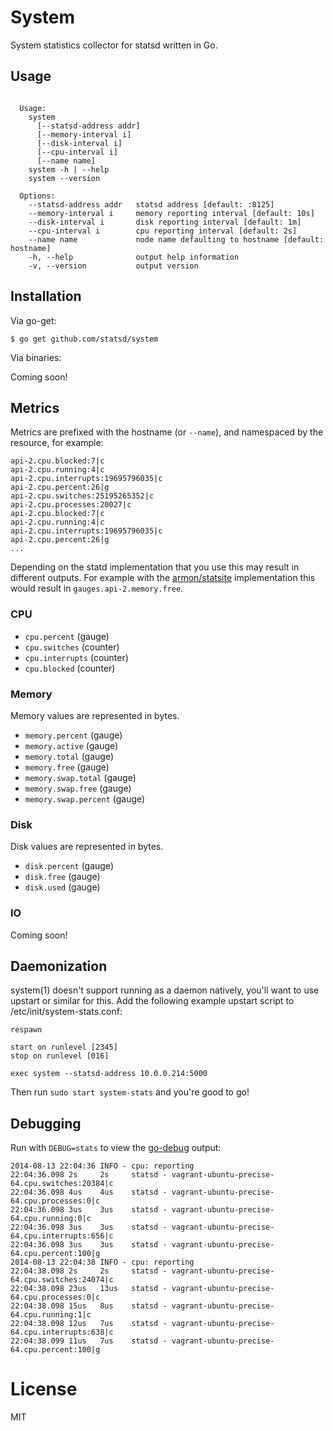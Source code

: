 
# System

 System statistics collector for statsd written in Go.

## Usage

```

  Usage:
    system
      [--statsd-address addr]
      [--memory-interval i]
      [--disk-interval i]
      [--cpu-interval i]
      [--name name]
    system -h | --help
    system --version

  Options:
    --statsd-address addr   statsd address [default: :8125]
    --memory-interval i     memory reporting interval [default: 10s]
    --disk-interval i       disk reporting interval [default: 1m]
    --cpu-interval i        cpu reporting interval [default: 2s]
    --name name             node name defaulting to hostname [default: hostname]
    -h, --help              output help information
    -v, --version           output version

````

## Installation

 Via go-get:

```
$ go get github.com/statsd/system
```

 Via binaries:

Coming soon!

## Metrics

 Metrics are prefixed with the hostname (or `--name`), and
 namespaced by the resource, for example:

```
api-2.cpu.blocked:7|c
api-2.cpu.running:4|c
api-2.cpu.interrupts:19695796035|c
api-2.cpu.percent:26|g
api-2.cpu.switches:25195265352|c
api-2.cpu.processes:20027|c
api-2.cpu.blocked:7|c
api-2.cpu.running:4|c
api-2.cpu.interrupts:19695796035|c
api-2.cpu.percent:26|g
...
```

 Depending on the statd implementation that you use this
 may result in different outputs. For example with the
 [armon/statsite](https://github.com/armon/statsite) implementation
 this would result in `gauges.api-2.memory.free`.

### CPU

- `cpu.percent` (gauge)
- `cpu.switches` (counter)
- `cpu.interrupts` (counter)
- `cpu.blocked` (counter)

### Memory

 Memory values are represented in bytes.

- `memory.percent` (gauge)
- `memory.active` (gauge)
- `memory.total` (gauge)
- `memory.free` (gauge)
- `memory.swap.total` (gauge)
- `memory.swap.free` (gauge)
- `memory.swap.percent` (gauge)

### Disk

 Disk values are represented in bytes.

- `disk.percent` (gauge)
- `disk.free` (gauge)
- `disk.used` (gauge)

### IO

  Coming soon!

## Daemonization

 system(1) doesn't support running as a daemon natively, you'll
 want to use upstart or similar for this. Add the following example
 upstart script to /etc/init/system-stats.conf:

```
respawn

start on runlevel [2345]
stop on runlevel [016]

exec system --statsd-address 10.0.0.214:5000
```

 Then run `sudo start system-stats` and you're good to go!

## Debugging

Run with `DEBUG=stats` to view the [go-debug](http://github.com/visionmedia/go-debug) output:

```
2014-08-13 22:04:36 INFO - cpu: reporting
22:04:36.098 2s     2s     statsd - vagrant-ubuntu-precise-64.cpu.switches:20384|c
22:04:36.098 4us    4us    statsd - vagrant-ubuntu-precise-64.cpu.processes:0|c
22:04:36.098 3us    3us    statsd - vagrant-ubuntu-precise-64.cpu.running:0|c
22:04:36.098 3us    3us    statsd - vagrant-ubuntu-precise-64.cpu.interrupts:656|c
22:04:36.098 3us    3us    statsd - vagrant-ubuntu-precise-64.cpu.percent:100|g
2014-08-13 22:04:38 INFO - cpu: reporting
22:04:38.098 2s     2s     statsd - vagrant-ubuntu-precise-64.cpu.switches:24074|c
22:04:38.098 23us   13us   statsd - vagrant-ubuntu-precise-64.cpu.processes:0|c
22:04:38.098 15us   8us    statsd - vagrant-ubuntu-precise-64.cpu.running:1|c
22:04:38.098 12us   7us    statsd - vagrant-ubuntu-precise-64.cpu.interrupts:638|c
22:04:38.099 11us   7us    statsd - vagrant-ubuntu-precise-64.cpu.percent:100|g
```

# License

 MIT

